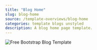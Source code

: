 ```yaml
---
title: "Blog Home"
slug: blog-home
source: /template-overviews/blog-home
categories: template blogs unstyled
description: A blog home page template.
---
```


<img src="http://sbootstrap.startbootstrapc.netdna-cdn.com/assets/img/templates/blog-home.jpg" class="img-responsive" alt="Free Bootstrap Blog Template">